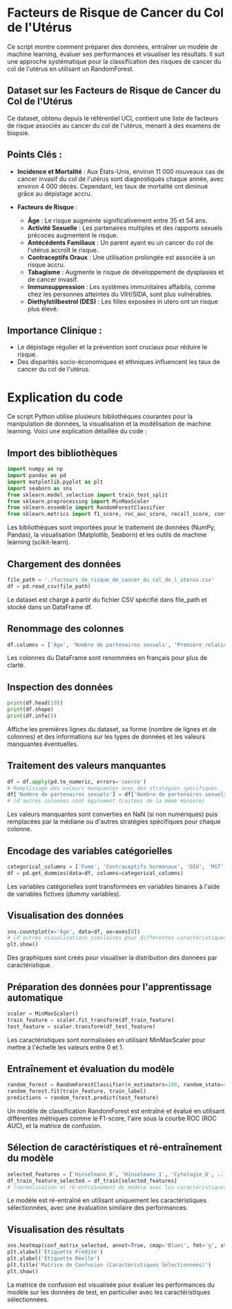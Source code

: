 # Facteurs de Risque de Cancer du Col de l'Utérus

Ce script montre comment préparer des données, entraîner un modèle de machine learning, évaluer ses performances et visualiser les résultats. Il suit une approche systématique pour la classification des risques de cancer du col de l'utérus en utilisant un RandomForest.

## Dataset sur les Facteurs de Risque de Cancer du Col de l'Utérus

Ce dataset, obtenu depuis le référentiel UCI, contient une liste de facteurs de risque associés au cancer du col de l'utérus, menant à des examens de biopsie.

## Points Clés :

- **Incidence et Mortalité** : Aux États-Unis, environ 11 000 nouveaux cas de cancer invasif du col de l'utérus sont diagnostiqués chaque année, avec environ 4 000 décès. Cependant, les taux de mortalité ont diminué grâce au dépistage accru.
  
- **Facteurs de Risque** :
  - **Âge** : Le risque augmente significativement entre 35 et 54 ans.
  - **Activité Sexuelle** : Les partenaires multiples et des rapports sexuels précoces augmentent le risque.
  - **Antécédents Familiaux** : Un parent ayant eu un cancer du col de l'utérus accroît le risque.
  - **Contraceptifs Oraux** : Une utilisation prolongée est associée à un risque accru.
  - **Tabagisme** : Augmente le risque de développement de dysplasies et de cancer invasif.
  - **Immunsuppression** : Les systèmes immunitaires affaiblis, comme chez les personnes atteintes du VIH/SIDA, sont plus vulnérables.
  - **Diethylstilbestrol (DES)** : Les filles exposées in utero ont un risque plus élevé.
  
## Importance Clinique :
- Le dépistage régulier et la prévention sont cruciaux pour réduire le risque.
- Des disparités socio-économiques et ethniques influencent les taux de cancer du col de l'utérus.


# Explication du code
Ce script Python utilise plusieurs bibliothèques courantes pour la manipulation de données, la visualisation et la modélisation de machine learning. Voici une explication détaillée du code :

## Import des bibliothèques
```python
import numpy as np
import pandas as pd
import matplotlib.pyplot as plt
import seaborn as sns
from sklearn.model_selection import train_test_split
from sklearn.preprocessing import MinMaxScaler
from sklearn.ensemble import RandomForestClassifier
from sklearn.metrics import f1_score, roc_auc_score, recall_score, confusion_matrix
```

Les bibliothèques sont importées pour le traitement de données (NumPy, Pandas), la visualisation (Matplotlib, Seaborn) et les outils de machine learning (scikit-learn).

## Chargement des données
```python
file_path = './facteurs_de_risque_de_cancer_du_col_de_l_uterus.csv'
df = pd.read_csv(file_path)
```

Le dataset est chargé à partir du fichier CSV spécifié dans file_path et stocké dans un DataFrame df.

## Renommage des colonnes
```python
df.columns = ['Âge', 'Nombre de partenaires sexuels', 'Première relation sexuelle', ...]
```
Les colonnes du DataFrame sont renommées en français pour plus de clarté.

## Inspection des données
```python
print(df.head(10))
print(df.shape)
print(df.info())
``` 

Affiche les premières lignes du dataset, sa forme (nombre de lignes et de colonnes) et des informations sur les types de données et les valeurs manquantes éventuelles.

## Traitement des valeurs manquantes
```python
df = df.apply(pd.to_numeric, errors='coerce')
# Remplissage des valeurs manquantes avec des stratégies spécifiques
df['Nombre de partenaires sexuels'] = df['Nombre de partenaires sexuels'].fillna(df['Nombre de partenaires sexuels'].median())
# (d'autres colonnes sont également traitées de la même manière)
```

Les valeurs manquantes sont converties en NaN (si non numériques) puis remplacées par la médiane ou d'autres stratégies spécifiques pour chaque colonne.

## Encodage des variables catégorielles
```python
categorical_columns = ['Fume', 'Contraceptifs hormonaux', 'DIU', 'MST', 'Dx: Cancer', ...]
df = pd.get_dummies(data=df, columns=categorical_columns)
```

Les variables catégorielles sont transformées en variables binaires à l'aide de variables fictives (dummy variables).

## Visualisation des données
```python
sns.countplot(x='Âge', data=df, ax=axes[0])
# (d'autres visualisations similaires pour différentes caractéristiques)
plt.show()
```

Des graphiques sont créés pour visualiser la distribution des données par caractéristique.

## Préparation des données pour l'apprentissage automatique
```python
scaler = MinMaxScaler()
train_feature = scaler.fit_transform(df_train_feature)
test_feature = scaler.transform(df_test_feature)
``` 

Les caractéristiques sont normalisées en utilisant MinMaxScaler pour mettre à l'échelle les valeurs entre 0 et 1.

## Entraînement et évaluation du modèle
```python
random_forest = RandomForestClassifier(n_estimators=100, random_state=42)
random_forest.fit(train_feature, train_label)
predictions = random_forest.predict(test_feature)
```

Un modèle de classification RandomForest est entraîné et évalué en utilisant différentes métriques comme le F1-score, l'aire sous la courbe ROC (ROC AUC), et la matrice de confusion.

## Sélection de caractéristiques et ré-entraînement du modèle

```python
selected_features = ['Hinselmann_0', 'Hinselmann_1', 'Cytologie_0', ...]
df_train_feature_selected = df_train[selected_features]
# (normalisation et ré-entraînement du modèle avec les caractéristiques sélectionnées)
```

Le modèle est ré-entraîné en utilisant uniquement les caractéristiques sélectionnées, avec une évaluation similaire des performances.

## Visualisation des résultats

```python
sns.heatmap(conf_matrix_selected, annot=True, cmap='Blues', fmt='g', xticklabels=class_labels, yticklabels=class_labels)
plt.xlabel('Étiquette Prédite')
plt.ylabel('Étiquette Réelle')
plt.title('Matrice de Confusion (Caractéristiques Sélectionnées)')
plt.show()
```
La matrice de confusion est visualisée pour évaluer les performances du modèle sur les données de test, en particulier avec les caractéristiques sélectionnées.

